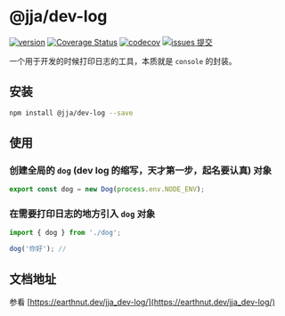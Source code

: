 # @jja/dev-log

[![version](<https://img.shields.io/npm/v/@jja/dev-log.svg?logo=npm&logoColor=rgb(0,0,0)&label=版本号&labelColor=rgb(73,73,228)&color=rgb(0,0,0)>)](https://www.npmjs.com/package/@jja/dev-log) [![Coverage Status](<https://img.shields.io/coverallsCoverage/github/earthnutDev/@jja/dev-log?logo=coveralls&label=coveralls&labelColor=rgb(12, 244, 39)&color=rgb(0,0,0)>)](https://coveralls.io/github/earthnutDev/@jja/dev-log?branch=main) [![codecov](<https://img.shields.io/codecov/c/github/earthnutDev/@jja/dev-log/main?logo=codecov&label=codecov&labelColor=rgb(7, 245, 245)&color=rgb(0,0,0)>)](https://codecov.io/gh/earthnutDev/@jja/dev-log) [![issues 提交](<https://img.shields.io/badge/issues-提交-rgb(255,0,63)?logo=github>)](https://github.com/earthnutDev/@jja/dev-log/issues)

一个用于开发的时候打印日志的工具，本质就是 `console` 的封装。

## 安装

```bash
npm install @jja/dev-log --save
```

## 使用

### 创建全局的 `dog` (dev log 的缩写，天才第一步，起名要认真) 对象

```ts
export const dog = new Dog(process.env.NODE_ENV);
```

### 在需要打印日志的地方引入 `dog` 对象

```ts
import { dog } from './dog';

dog('你好'); //
```

## 文档地址

参看 [https://earthnut.dev/jja_dev-log/](https://earthnut.dev/jja_dev-log/)
